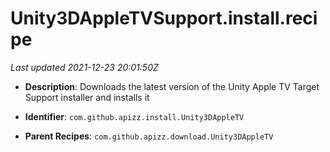 # Unity3DAppleTVSupport.install.recipe

_Last updated 2021-12-23 20:01:50Z_

- **Description**: Downloads the latest version of the Unity Apple TV Target Support installer and installs it

- **Identifier**: `com.github.apizz.install.Unity3DAppleTV`

- **Parent Recipes**: `com.github.apizz.download.Unity3DAppleTV`
